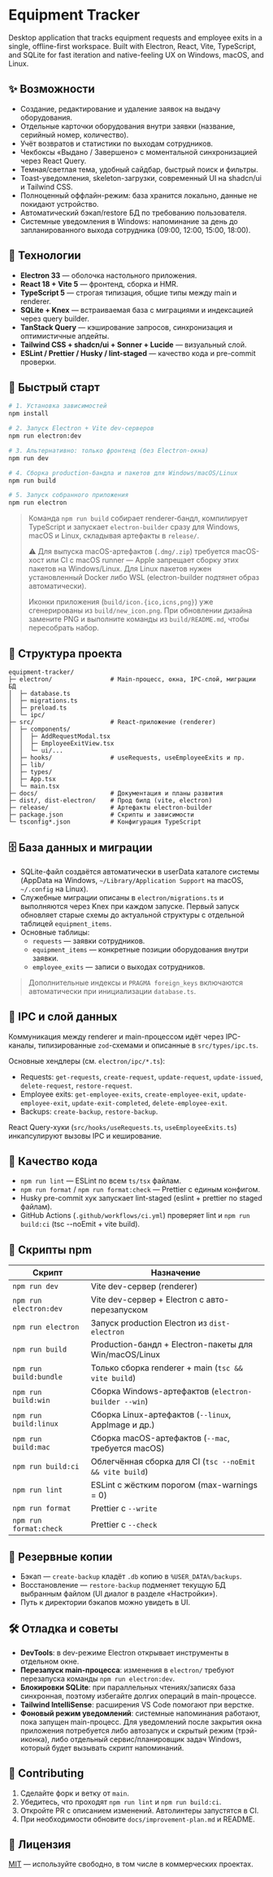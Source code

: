 # Equipment Tracker

Desktop application that tracks equipment requests and employee exits in a
single, offline-first workspace. Built with Electron, React, Vite, TypeScript,
and SQLite for fast iteration and native-feeling UX on Windows, macOS, and
Linux.

## ✨ Возможности

- Создание, редактирование и удаление заявок на выдачу оборудования.
- Отдельные карточки оборудования внутри заявки (название, серийный номер,
  количество).
- Учёт возвратов и статистики по выходам сотрудников.
- Чекбоксы «Выдано / Завершено» с моментальной синхронизацией через React
  Query.
- Темная/светлая тема, удобный сайдбар, быстрый поиск и фильтры.
- Toast-уведомления, skeleton-загрузки, современный UI на shadcn/ui и Tailwind
  CSS.
- Полноценный оффлайн-режим: база хранится локально, данные не покидают
  устройство.
- Автоматический бэкап/restore БД по требованию пользователя.
- Системные уведомления в Windows: напоминание за день до запланированного выхода сотрудника (09:00, 12:00, 15:00, 18:00).

## 🧱 Технологии

- **Electron 33** — оболочка настольного приложения.
- **React 18 + Vite 5** — фронтенд, сборка и HMR.
- **TypeScript 5** — строгая типизация, общие типы между main и renderer.
- **SQLite + Knex** — встраиваемая база с миграциями и индексацией через query builder.
- **TanStack Query** — кэширование запросов, синхронизация и оптимистичные
  апдейты.
- **Tailwind CSS + shadcn/ui + Sonner + Lucide** — визуальный слой.
- **ESLint / Prettier / Husky / lint-staged** — качество кода и pre-commit
  проверки.

## 🚀 Быстрый старт

```bash
# 1. Установка зависимостей
npm install

# 2. Запуск Electron + Vite dev-серверов
npm run electron:dev

# 3. Альтернативно: только фронтенд (без Electron-окна)
npm run dev

# 4. Сборка production-бандла и пакетов для Windows/macOS/Linux
npm run build

# 5. Запуск собранного приложения
npm run electron
```

> Команда `npm run build` собирает renderer-бандл, компилирует TypeScript и
> запускает `electron-builder` сразу для Windows, macOS и Linux, складывая
> артефакты в `release/`.
>
> ⚠️ Для выпуска macOS-артефактов (`.dmg/.zip`) требуется macOS-хост или CI с
> macOS runner — Apple запрещает сборку этих пакетов на Windows/Linux. Для Linux
> пакетов нужен установленный Docker либо WSL (electron-builder подтянет образ
> автоматически).
>
> Иконки приложения (`build/icon.{ico,icns,png}`) уже сгенерированы из
> `build/new_icon.png`. При обновлении дизайна замените PNG и выполните команды
> из `build/README.md`, чтобы пересобрать набор.

## 🧭 Структура проекта

```
equipment-tracker/
├─ electron/                # Main-процесс, окна, IPC-слой, миграции БД
│  ├─ database.ts
│  ├─ migrations.ts
│  ├─ preload.ts
│  └─ ipc/
├─ src/                     # React-приложение (renderer)
│  ├─ components/
│  │  ├─ AddRequestModal.tsx
│  │  ├─ EmployeeExitView.tsx
│  │  └─ ui/...
│  ├─ hooks/                # useRequests, useEmployeeExits и пр.
│  ├─ lib/
│  ├─ types/
│  ├─ App.tsx
│  └─ main.tsx
├─ docs/                    # Документация и планы развития
├─ dist/, dist-electron/    # Прод билд (vite, electron)
├─ release/                 # Артефакты electron-builder
├─ package.json             # Скрипты и зависимости
└─ tsconfig*.json           # Конфигурация TypeScript
```

## 🗄️ База данных и миграции

- SQLite-файл создаётся автоматически в userData каталоге системы (AppData на
  Windows, `~/Library/Application Support` на macOS, `~/.config` на Linux).
- Служебные миграции описаны в `electron/migrations.ts` и выполняются через Knex
  при каждом запуске. Первый запуск обновляет старые схемы до актуальной структуры
  с отдельной таблицей `equipment_items`.
- Основные таблицы:
  - `requests` — заявки сотрудников.
  - `equipment_items` — конкретные позиции оборудования внутри заявки.
  - `employee_exits` — записи о выходах сотрудников.

> Дополнительные индексы и `PRAGMA foreign_keys` включаются автоматически при
> инициализации `database.ts`.

## 🔌 IPC и слой данных

Коммуникация между renderer и main-процессом идёт через IPC-каналы, типизированные
`zod`-схемами и описанные в `src/types/ipc.ts`.

Основные хендлеры (см. `electron/ipc/*.ts`):

- Requests: `get-requests`, `create-request`, `update-request`, `update-issued`,
  `delete-request`, `restore-request`.
- Employee exits: `get-employee-exits`, `create-employee-exit`,
  `update-employee-exit`, `update-exit-completed`, `delete-employee-exit`.
- Backups: `create-backup`, `restore-backup`.

React Query-хуки (`src/hooks/useRequests.ts`, `useEmployeeExits.ts`)
инкапсулируют вызовы IPC и кеширование.

## 🧪 Качество кода

- `npm run lint` — ESLint по всем `ts/tsx` файлам.
- `npm run format` / `npm run format:check` — Prettier с единым конфигом.
- Husky pre-commit хук запускает lint-staged (eslint + prettier по staged
  файлам).
- GitHub Actions (`.github/workflows/ci.yml`) проверяет lint и
  `npm run build:ci` (tsc --noEmit + vite build).

## 🔄 Скрипты npm

| Скрипт                 | Назначение                                               |
| ---------------------- | -------------------------------------------------------- |
| `npm run dev`          | Vite dev-сервер (renderer)                               |
| `npm run electron:dev` | Vite dev-сервер + Electron с авто-перезапуском           |
| `npm run electron`     | Запуск production Electron из `dist-electron`            |
| `npm run build`        | Production-бандл + Electron-пакеты для Win/macOS/Linux   |
| `npm run build:bundle` | Только сборка renderer + main (`tsc && vite build`)      |
| `npm run build:win`    | Сборка Windows-артефактов (`electron-builder --win`)     |
| `npm run build:linux`  | Сборка Linux-артефактов (`--linux`, AppImage и др.)      |
| `npm run build:mac`    | Сборка macOS-артефактов (`--mac`, требуется macOS)       |
| `npm run build:ci`     | Облегчённая сборка для CI (`tsc --noEmit && vite build`) |
| `npm run lint`         | ESLint с жёстким порогом (max-warnings = 0)              |
| `npm run format`       | Prettier с `--write`                                     |
| `npm run format:check` | Prettier с `--check`                                     |

## 💾 Резервные копии

- Бэкап — `create-backup` кладёт `.db` копию в `%USER_DATA%/backups`.
- Восстановление — `restore-backup` подменяет текущую БД выбранным файлом (UI
  диалог в разделе «Настройки»).
- Путь к директории бэкапов можно увидеть в UI.

## 🛠️ Отладка и советы

- **DevTools**: в dev-режиме Electron открывает инструменты в отдельном окне.
- **Перезапуск main-процесса**: изменения в `electron/` требуют перезапуска
  команды `npm run electron:dev`.
- **Блокировки SQLite**: при параллельных чтениях/записях база синхронная,
  поэтому избегайте долгих операций в main-процессе.
- **Tailwind IntelliSense**: расширения VS Code помогают при верстке.
- **Фоновый режим уведомлений**: системные напоминания работают, пока запущен
  main-процесс. Для уведомлений после закрытия окна приложения потребуется либо
  автозапуск и скрытый режим (трэй-иконка), либо отдельный сервис/планировщик
  задач Windows, который будет вызывать скрипт напоминаний.

## 🤝 Contributing

1. Сделайте форк и ветку от `main`.
2. Убедитесь, что проходят `npm run lint` и `npm run build:ci`.
3. Откройте PR с описанием изменений. Автолинтеры запустятся в CI.
4. При необходимости обновите `docs/improvement-plan.md` и README.

## 📜 Лицензия

[MIT](LICENSE) — используйте свободно, в том числе в коммерческих проектах.
